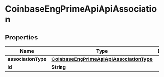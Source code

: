
# CoinbaseEngPrimeApiApiAssociation

## Properties
Name | Type | Description | Notes
------------ | ------------- | ------------- | -------------
**associationType** | [**CoinbaseEngPrimeApiApiAssociationType**](CoinbaseEngPrimeApiApiAssociationType.md) |  |  [optional]
**id** | **String** |  |  [optional]



